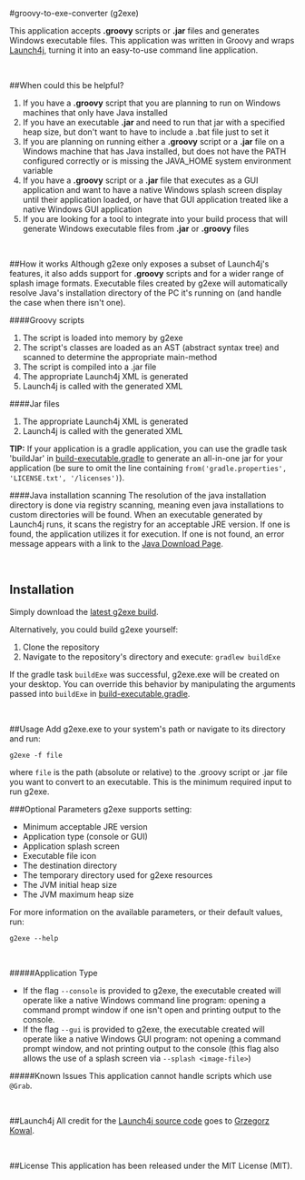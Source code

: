 #groovy-to-exe-converter (g2exe)

This application accepts **.groovy** scripts or **.jar** files and generates Windows executable files.  This application was written in Groovy and wraps [Launch4j](http://launch4j.sourceforge.net/), turning it into an easy-to-use command line application.

<br/>

##When could this be helpful?

1. If you have a **.groovy** script that you are planning to run on Windows machines that only have Java installed
2. If you have an executable **.jar** and need to run that jar with a specified heap size, but don't want to have to include a .bat file just to set it
3. If you are planning on running either a **.groovy** script or a **.jar** file on a Windows machine that has Java installed, but does not have the PATH configured correctly or is missing the JAVA_HOME system environment variable
4. If you have a **.groovy** script or a **.jar** file that executes as a GUI application and want to have a native Windows splash screen display until their application loaded, or have that GUI application treated like a native Windows GUI application
5. If you are looking for a tool to integrate into your build process that will generate Windows executable files from **.jar** or **.groovy** files

<br/>

##How it works
Although g2exe only exposes a subset of Launch4j's features, it also adds support for **.groovy** scripts and for a wider range of splash image formats.  Executable files created by g2exe will automatically resolve Java's installation directory of the PC it's running on (and handle the case when there isn't one).
  
####Groovy scripts

1. The script is loaded into memory by g2exe
2. The script's classes are loaded as an AST (abstract syntax tree) and scanned to determine the appropriate main-method
3. The script is compiled into a .jar file
4. The appropriate Launch4j XML is generated
5. Launch4j is called with the generated XML

####Jar files
1.  The appropriate Launch4j XML is generated
2.  Launch4j is called with the generated XML

__TIP:__ If your application is a gradle application, you can use the gradle task 'buildJar' in [build-executable.gradle](https://github.com/todd-elvers/g2exe/blob/master/build-executable.gradle) to generate an all-in-one jar for your application (be sure to omit the line containing `from('gradle.properties', 'LICENSE.txt', '/licenses')`).


####Java installation scanning
The resolution of the java installation directory is done via registry scanning, meaning even java installations to custom directories will be found.  When an executable generated by Launch4j runs, it scans the registry for an acceptable JRE version.  If one is found, the application utilizes it for execution.  If one is not found, an error message appears with a link to the [Java Download Page](http://java.com/download).

<br/>

## Installation
Simply download the [latest g2exe build](https://github.com/todd-elvers/g2exe/releases/download/1.2.0/g2exe.exe).

Alternatively, you could build g2exe yourself:

1. Clone the repository
2. Navigate to the repository's directory and execute: ```gradlew buildExe```

If the gradle task `buildExe` was successful, g2exe.exe will be created on your desktop.  You can override this behavior by manipulating the arguments passed into `buildExe` in [build-executable.gradle](https://github.com/todd-elvers/g2exe/blob/master/build-executable.gradle).

<br/>

##Usage
Add g2exe.exe to your system's path or navigate to its directory and run:

```g2exe -f file```

where `file` is the path (absolute or relative) to the .groovy script or .jar file you want to convert to an executable.  This is the minimum required input to run g2exe.


###Optional Parameters
g2exe supports setting:

- Minimum acceptable JRE version 
- Application type (console or GUI)
- Application splash screen
- Executable file icon
- The destination directory
- The temporary directory used for g2exe resources
- The JVM initial heap size
- The JVM maximum heap size

For more information on the available parameters, or their default values, run:

```g2exe --help```

<br/>

#####Application Type
- If the flag `--console` is provided to g2exe, the executable created will operate like a native Windows command line program: opening a command prompt window if one isn't open and printing output to the console.
- If the flag `--gui` is provided to g2exe, the executable created will operate like a native Windows GUI program: not opening a command prompt window, and not printing output to the console (this flag also allows the use of a splash screen via `--splash <image-file>`)

#####Known Issues
This application cannot handle scripts which use `@Grab`. 

<br/>

##Launch4j
All credit for the [Launch4j source code](https://sourceforge.net/projects/launch4j) goes to [Grzegorz Kowal](http://sourceforge.net/u/grzegok/profile/).

<br/>

##License
This application has been released under the MIT License (MIT).
